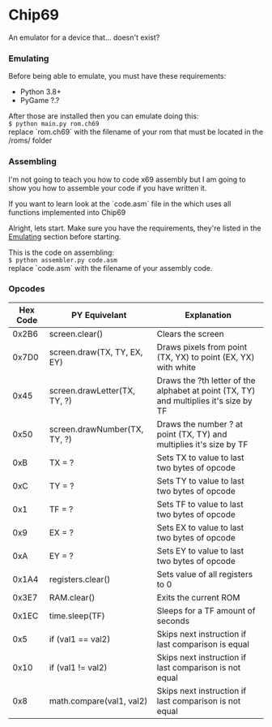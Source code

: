 # Chip69
An emulator for a device that... doesn't exist?

### Emulating
Before being able to emulate, you must have
these requirements:
- Python 3.8+
- PyGame ?.?

After those are installed then you can
emulate doing this:         <br />
`$ python main.py rom.ch69` <br />
replace \`rom.ch69\` with the filename of your
rom that must be located in the /roms/ folder

### Assembling
I'm not going to teach you how to code x69 assembly
but I am going to show you how to assemble your code
if you have written it.

If you want to learn look at the \`code.asm\` file in the which uses all functions implemented
into Chip69

Alright, lets start.
Make sure you have the requirements, they're listed in the [Emulating](#Emulating) section before starting.

This is the code on assembling:  <br />
`$ python assembler.py code.asm` <br />
replace \`code.asm\` with the filename of your assembly
code.

### Opcodes
| Hex Code      | PY Equivelant  | Explanation   |
|-------------- |----------------|---------------|
| 0x2B6         | screen.clear()         | Clears the screen        |
| 0x7D0         | screen.draw(TX, TY, EX, EY)         | Draws pixels from point (TX, YX) to point (EX, YX) with white        |
| 0x45         | screen.drawLetter(TX, TY, ?)         | Draws the ?th letter of the alphabet at point (TX, TY) and multiplies it's size by TF        |
| 0x50         | screen.drawNumber(TX, TY, ?)         | Draws the number ? at point (TX, TY) and multiplies it's size by TF        |
| 0xB           | TX = ?         | Sets TX to value to last two bytes of opcode         |
| 0xC           | TY = ?         | Sets TY to value to last two bytes of opcode         |
| 0x1           | TF = ?         | Sets TF to value to last two bytes of opcode         |
| 0x9           | EX = ?         | Sets EX to value to last two bytes of opcode         |
| 0xA           | EY = ?         | Sets EY to value to last two bytes of opcode         |
| 0x1A4         | registers.clear()         | Sets value of all registers to 0        |
| 0x3E7          | RAM.clear()         |   Exits the current ROM       |
| 0x1EC          | time.sleep(TF)         | Sleeps for a TF amount of seconds         |
| 0x5          | if (val1 == val2)         | Skips next instruction if last comparison is equal         |
| 0x10         | if (val1 != val2)      | Skips next instruction if last comparison is not equal         |
| 0x8         | math.compare(val1, val2)      | Skips next instruction if last comparison is not equal         |


